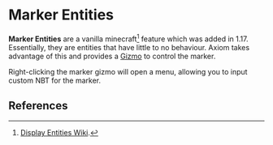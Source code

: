 # Marker Entities 

**Marker Entities** are a vanilla minecraft[^note1] feature which was added in 1.17. Essentially, they are entities that have little to no behaviour. Axiom takes advantage of this and provides a [Gizmo](/editor/gizmos.md) to control the marker.

Right-clicking the marker gizmo will open a menu, allowing you to input custom NBT for the marker.

## References

[^note1]: [Display Entities Wiki](https://minecraft.wiki/w/Marker).